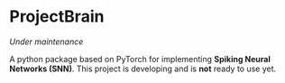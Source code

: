 # ProjectBrain
*Under maintenance*

A python package based on PyTorch for implementing **Spiking Neural Networks (SNN)**. This project is developing and is **not** ready to use yet.

